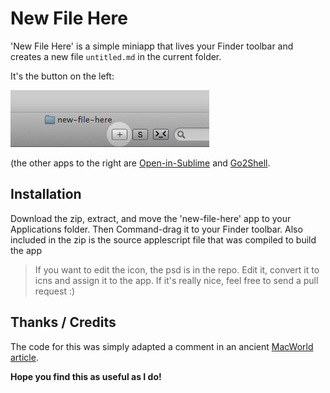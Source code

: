 # New File Here

'New File Here' is a simple miniapp that lives your Finder toolbar and creates a new file `untitled.md` in the current folder.

It's the button on the left:

![screenshot](screenshot.png)

(the other apps to the right are [Open-in-Sublime](https://github.com/pketh/open-in-sublime) and [Go2Shell](http://zipzapmac.com/Go2Shell).

## Installation

Download the zip, extract, and move the 'new-file-here' app to your Applications folder. Then Command-drag it to your Finder toolbar.
Also included in the zip is the source applescript file that was compiled to build the app

> If you want to edit the icon, the psd is in the repo. Edit it, convert it to icns and assign it to the app. If it's really nice, feel free to send a pull request :)

## Thanks / Credits

The code for this was simply adapted a comment in an ancient [MacWorld article](http://www.macworld.com/article/1151236/createnewfileservice.html).

**Hope you find this as useful as I do!**
